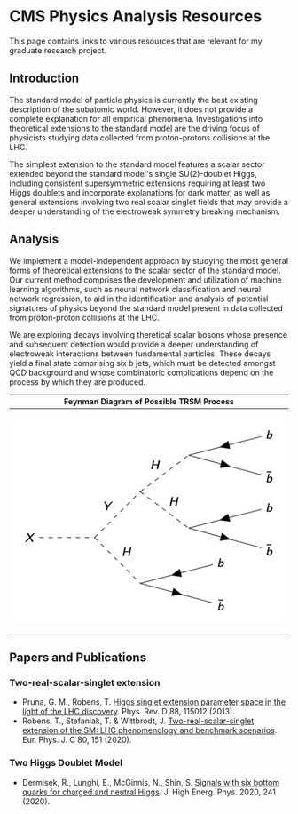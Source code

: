 # CMS Physics Analysis Resources 

This page contains links to various resources that are relevant for my graduate research project.

## Introduction

The standard model of particle physics is currently the best existing description of the subatomic world. However, it does not provide a complete explanation for all empirical phenomena. Investigations into theoretical extensions to the standard model are the driving focus of physicists studying data collected from proton-protons collisions at the LHC.

The simplest extension to the standard model features a scalar sector extended beyond the standard model's single SU(2)-doublet Higgs, including consistent supersymmetric extensions requiring at least two Higgs doublets and incorporate explanations for dark matter, as well as general extensions involving two real scalar singlet fields that may provide a deeper understanding of the electroweak symmetry breaking mechanism.

## Analysis

We implement a model-independent approach by studying the most general forms of theoretical extensions to the scalar sector of the standard model. Our current method comprises the development and utilization of machine learning algorithms, such as neural network classification and neural network regression, to aid in the identification and analysis of potential signatures of physics beyond the standard model present in data collected from proton-proton collisions at the LHC.

We are exploring decays involving theretical scalar bosons whose presence and subsequent detection would provide a deeper understanding of electroweak interactions between fundamental particles. These decays yield a final state comprising six *b* jets, which must be detected amongst QCD background and whose combinatoric complications depend on the process by which they are produced.

<p align="center">
  <table>
  <thead>
      <tr>
      <th>Feynman Diagram of Possible TRSM Process</th>
      </tr>
  </thead>
  <tbody>
      <tr>
      <td>
          <p align="center">
          <img src="figures/trsm_bp3_feynman_diagram.png" width="500">
          </p>
      </td>
      </tr>
  </tbody>
  </table>
</p>

## Papers and Publications

### Two-real-scalar-singlet extension

- Pruna, G. M., Robens, T. [Higgs singlet extension parameter space in the light of the LHC discovery](https://doi.org/10.1103/PhysRevD.88.115012). Phys. Rev. D 88, 115012 (2013).
- Robens, T., Stefaniak, T. & Wittbrodt, J. [Two-real-scalar-singlet extension of the SM: LHC phenomenology and benchmark scenarios](https://doi.org/10.1140/epjc/s10052-020-7655-x). Eur. Phys. J. C 80, 151 (2020).


### Two Higgs Doublet Model

- Dermisek, R., Lunghi, E., McGinnis, N., Shin, S. [Signals with six bottom quarks for charged and neutral Higgs](10.1007/JHEP07(2020)241). J. High Energ. Phys. 2020, 241 (2020).